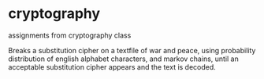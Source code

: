 # cryptography
assignments from cryptography class


Breaks a substitution cipher on a textfile of war and peace, using probability distribution of english alphabet characters, and markov chains, until an acceptable substitution cipher appears and the text is decoded.
